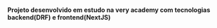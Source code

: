 #### Projeto desenvolvido em estudo na very academy com tecnologias backend(DRF) e frontend(NextJS)
